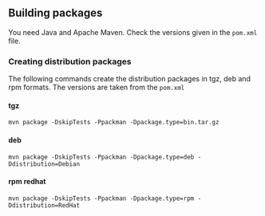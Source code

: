 Building packages
-----------------

You need Java and Apache Maven. 
Check the versions given in the ```pom.xml``` file. 


### Creating distribution packages

The following commands create the distribution packages
in tgz, deb and rpm formats. The versions are taken from the ```pom.xml```

#### tgz
```
mvn package -DskipTests -Ppackman -Dpackage.type=bin.tar.gz
```
 
#### deb
```
mvn package -DskipTests -Ppackman -Dpackage.type=deb -Ddistribution=Debian
```

#### rpm redhat
 ```
mvn package -DskipTests -Ppackman -Dpackage.type=rpm -Ddistribution=RedHat
```



